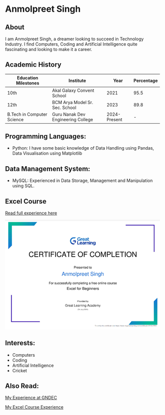 # Anmolpreet Singh

## About
I am Anmolpreet Singh, a dreamer looking to succeed in Technology Industry. I find Computers, Coding and Artificial Intelligence quite fascinating and looking to make it a career. 

## Academic History

Education Milestones | Institute | Year | Percentage
------------ | ------------- | ------------- | -------------
10th | Akal Galaxy Convent School | 2021 | 95.5
12th | BCM Arya Model Sr. Sec. School | 2023 | 89.8
B.Tech in Computer Science | Guru Nanak Dev Engineering College | 2024-Present | -


## Programming Languages:

* Python: I have some basic knowledge of Data Handling using Pandas, Data Visualisation using Matplotlib

## Data Management System: 

* MySQL: Experienced in Data Storage, Management and Manipulation using SQL.

## Excel Course

[Read full experience here](excel.md)

![](Certificate.png)

## Interests: 

* Computers
* Coding
* Artificial Intelligence
* Cricket

## Also Read: 

[My Experience at GNDEC](https://singhanmolpreet.github.io/myexperience/)

[My Excel Course Experience](excel.md)
